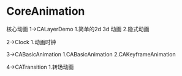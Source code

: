 # CoreAnimation
核心动画
1->CALayerDemo
1.简单的2d 3d 动画
2.隐式动画

2->Clock
1.动画时钟

3->CABasicAnimation
1.CABasicAnimation
2.CAKeyframeAnimation

4->CATransition
1.转场动画